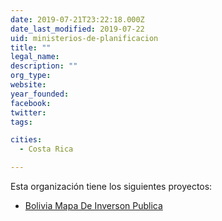 ```yaml
---
date: 2019-07-21T23:22:18.000Z
date_last_modified: 2019-07-22
uid: ministerios-de-planificacion
title: ""
legal_name: 
description: ""
org_type: 
website: 
year_founded: 
facebook: 
twitter: 
tags:

cities: 
  - Costa Rica

---
```


Esta organización tiene los siguientes proyectos:

- [Bolivia Mapa De Inverson Publica](/i/bolivia-mapa-de-inverson-publica.html)
